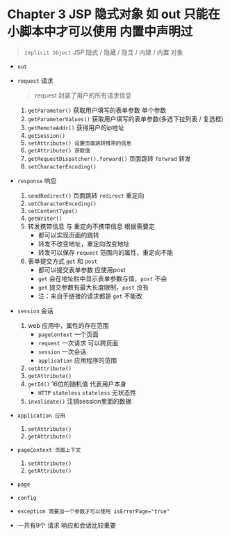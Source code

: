 # Chapter 3 JSP 隐式对象 如 out 只能在小脚本中才可以使用 内置中声明过

> `Implicit Object` JSP 隐式 / 隐藏 / 隐含 / 内建 / 内置  对象

- `out`
- `request` 请求

    > request 封装了用户的所有请求信息
    
    1. `getParameter()` 获取用户填写的表单参数 单个参数
    2. `getParameterValues()` 获取用户填写的表单参数(多选下拉列表 / 复选框)
    3. `getRemoteAddr()`  获得用户的ip地址
    4. `getSession()`
    5. `setAttribute() 设置页面跳转携带的信息`
    6. `getAttribute() 获取值`
    7. `getRequestDispatcher().forward()` 页面跳转 `forwrad` 转发
    8. `setCharacterEncoding()`
- `response` 响应
    1. `sendRedirect()` 页面跳转 `redirect` 重定向
    2. `setCharacterEncoding()`
    3. `setContentType()`
    3. `getWriter()`
    2. 转发携带信息 与 重定向不携带信息 根据需要定
        - 都可以实现页面的跳转
        - 转发不改变地址，重定向改变地址
        - 转发可以保存 `request` 范围内的属性，重定向不能
    3. 表单提交方式 `get` 和 `post`
        - 都可以提交表单参数 应使用post
        - `get` 会在地址栏中显示表单参数与值，`post` 不会
        - `get` 提交参数有最大长度限制，`post` 没有
        - 注：来自于链接的请求都是 `get` 不能改
- `session` 会话
    1. web 应用中，属性的存在范围
        - `pageContext` 一个页面
        - `request` 一次请求 可以跨页面
        - `session` 一次会话
        - `application`  应用程序的范围
    2. `setAttribute()`
    3. `getAttribute()`
    4. `getId()`  16位的随机值 代表用户本身
        - `HTTP` `stateless` `stateless` 无状态性
    5. `invalidate()`  注销session里面的数据
- `application 应用`
    1. `setAttribute()`
    2. `getAttribute()`
- `pageContext 页面上下文`
    1. `setAttribute()`
    2. `getAttribute()`
- `page`
- `config`
- `exception 需要加一个参数才可以使用 isErrorPage="true"`

- 一共有9个 请求 响应和会话比较重要
